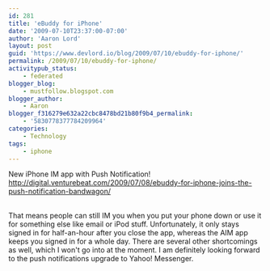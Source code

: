 ```yaml
---
id: 281
title: 'eBuddy for iPhone'
date: '2009-07-10T23:37:00-07:00'
author: 'Aaron Lord'
layout: post
guid: 'https://www.devlord.io/blog/2009/07/10/ebuddy-for-iphone/'
permalink: /2009/07/10/ebuddy-for-iphone/
activitypub_status:
    - federated
blogger_blog:
    - mustfollow.blogspot.com
blogger_author:
    - Aaron
blogger_f316279e632a22cbc8478bd21b80f9b4_permalink:
    - '5830778377784209964'
categories:
    - Technology
tags:
    - iphone
---
```


New iPhone IM app with Push Notification!  <a href="http://digital.venturebeat.com/2009/07/08/ebuddy-for-iphone-joins-the-push-notification-bandwagon/">http://digital.venturebeat.com/2009/07/08/ebuddy-for-iphone-joins-the-push-notification-bandwagon/</a><div><br /></div><div>That means people can still IM you when you put your phone down or use it for something else like email or iPod stuff.  Unfortunately, it only stays signed in for half-an-hour after you close the app, whereas the AIM app keeps you signed in for a whole day.  There are several other shortcomings as well, which I won't go into at the moment.  I am definitely looking forward to the push notifications upgrade to Yahoo! Messenger.<br /></div><div class="blogger-post-footer"></div>